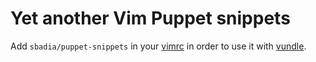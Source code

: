 # Yet another Vim Puppet snippets

Add ```sbadia/puppet-snippets``` in your [vimrc](https://github.com/sbadia/grimvim) in order to use it with [vundle](https://github.com/gmarik/vundle).
